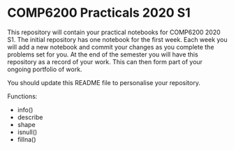 # COMP6200 Practicals 2020 S1


This repository  will contain your practical notebooks for COMP6200 2020 S1.  The initial
repository has one notebook for the first week. Each week you will add a new notebook and commit
your changes as you complete the problems set for you.  At the end of the semester you will have
this repository as a record of your work.  This can then form part of your ongoing portfolio of work.

You should update this README file to personalise your repository. 


Functions:
- info()
- describe
- shape
- isnull()
- fillna()


